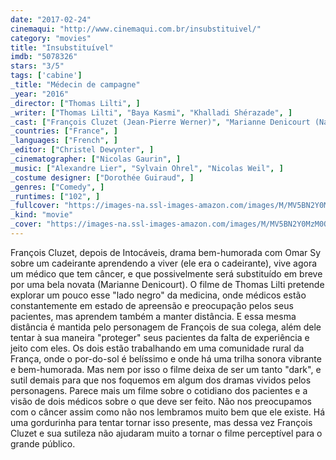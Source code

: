 ```yaml
---
date: "2017-02-24"
cinemaqui: "http://www.cinemaqui.com.br/insubstituivel/"
category: "movies"
title: "Insubstituível"
imdb: "5078326"
stars: "3/5"
tags: ['cabine']
_title: "Médecin de campagne"
_year: "2016"
_director: ["Thomas Lilti", ]
_writer: ["Thomas Lilti", "Baya Kasmi", "Khalladi Shérazade", ]
_cast: ["François Cluzet (Jean-Pierre Werner)", "Marianne Denicourt (Nathalie Delezia)", "Christophe Odent (Norès)", "Patrick Descamps (Francis Maroini)", "Guy Faucher (Monsieur Sorlin)", "Margaux Fabre (Ninon)", "Julien Lucas (Le fiancé de Ninon)", "Yohann Goetzmann (Alexis)", "Josée Laprun (La mère d'Alexis)", ]
_countries: ["France", ]
_languages: ["French", ]
_editor: ["Christel Dewynter", ]
_cinematographer: ["Nicolas Gaurin", ]
_music: ["Alexandre Lier", "Sylvain Ohrel", "Nicolas Weil", ]
_costume designer: ["Dorothée Guiraud", ]
_genres: ["Comedy", ]
_runtimes: ["102", ]
_fullcover: "https://images-na.ssl-images-amazon.com/images/M/MV5BN2Y0MzM0ODgtMzY0Mi00ZTBjLThhYjItYzU4ODI3NDg1NzdlXkEyXkFqcGdeQXVyNjU3MDQ1Njg@.jpg"
_kind: "movie"
_cover: "https://images-na.ssl-images-amazon.com/images/M/MV5BN2Y0MzM0ODgtMzY0Mi00ZTBjLThhYjItYzU4ODI3NDg1NzdlXkEyXkFqcGdeQXVyNjU3MDQ1Njg@._V1._SX100_SY136_.jpg"
---
```

François Cluzet, depois de Intocáveis, drama bem-humorada com Omar Sy sobre um cadeirante aprendendo a viver (ele era o cadeirante), vive agora um médico que tem câncer, e que possivelmente será substituído em breve por uma bela novata (Marianne Denicourt). O filme de Thomas Lilti pretende explorar um pouco esse "lado negro" da medicina, onde médicos estão constantemente em estado de apreensão e preocupação pelos seus pacientes, mas aprendem também a manter distância. E essa mesma distância é mantida pelo personagem de François de sua colega, além dele tentar à sua maneira "proteger" seus pacientes da falta de experiência e jeito com eles. Os dois estão trabalhando em uma comunidade rural da França, onde o por-do-sol é belíssimo e onde há uma trilha sonora vibrante e bem-humorada. Mas nem por isso o filme deixa de ser um tanto "dark", e sutil demais para que nos foquemos em algum dos dramas vividos pelos personagens. Parece mais um filme sobre o cotidiano dos pacientes e a visão de dois médicos sobre o que deve ser feito. Não nos preocupamos com o câncer assim como não nos lembramos muito bem que ele existe. Há uma gordurinha para tentar tornar isso presente, mas dessa vez François Cluzet e sua sutileza não ajudaram muito a tornar o filme perceptível para o grande público.
